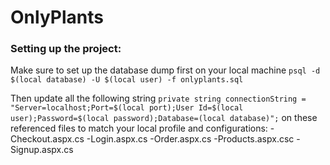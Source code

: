 # OnlyPlants

### Setting up the project:
Make sure to set up the database dump first on your local machine
    `psql -d $(local database) -U $(local user) -f onlyplants.sql`
    
Then update all the following string
    `private string connectionString = "Server=localhost;Port=$(local port);User Id=$(local user);Password=$(local password);Database=(local database)";`
on these referenced files to match your local profile and configurations:
-Checkout.aspx.cs
-Login.aspx.cs
-Order.aspx.cs
-Products.aspx.csc
-Signup.aspx.cs
